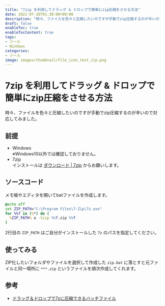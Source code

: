 ```yaml
---
title: "7zip を利用してドラッグ & ドロップで簡単にzip圧縮をさせる方法"
date: 2021-07-26T01:30:00+09:00
description: "時々、ファイルを色々と圧縮したいのですが手動でzip圧縮するのが辛いので対応してみました。"
draft: false
enableToc: true
enableTocContent: true
tags: 
- ツール
- Windows
categories: 
- ツール
image: images/thumbnail/file_icon_text_zip.png
---
```


# 7zip を利用してドラッグ & ドロップで簡単にzip圧縮をさせる方法
時々、ファイルを色々と圧縮したいのですが手動でzip圧縮するのが辛いので対応してみました。

## 前提
* Windows<br>※Windows10以外では確認しておりません。
* 7zip<br>インストールは <a href="https://sevenzip.osdn.jp/download.html" target="_blank" rel="nofollow noopener">ダウンロード | 7zip</a> からお願いします。

## ソースコード
メモ帳やエディタを開いてbatファイルを作成します。

```bat:zip.bat {linenos=table, hl_lines=[2]}
@echo off
set ZIP_PATH="C:\Program Files\7-Zip\7z.exe"
for %%f in (%*) do (
  %ZIP_PATH% a -tzip %%f.zip %%f
)
```

2行目の `ZIP_PATH` はご自分がインストールした `7z` のパスを指定してください。

## 使ってみる
ZIP化したいフォルダやファイルを選択して作成した `zip.bat` に落とすと元ファイルと同一場所に `***.zip` というファイルを順次作成してくれます。

## 参考
* <a href="https://mseeeen.msen.jp/batch-file-that-can-be-compressed-to-7z-by-drag-and-drop/" target="_blank" rel="nofollow noopener">ドラッグ＆ドロップで7zに圧縮できるバッチファイル</a>
